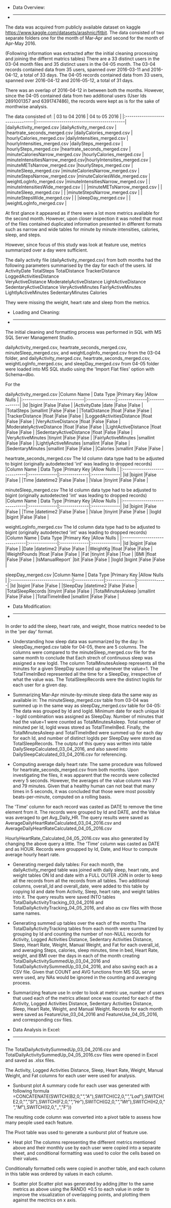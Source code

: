  * Data Overview:
 * ------------
The data was acquired from publicly available dataset on kaggle https://www.kaggle.com/datasets/arashnic/fitbit.
The data consisted of two separate folders one for the month of Mar-Apr and second for the month of Apr-May 2016.

(Following information was extracted after the initial cleaning processing and joining the differnt matrics tables)
There are a 33 distinct users in the 03-04 month files and 35 distinct users in the 04-05 month.
The 03-04 records contained data from 35 users, spanned over 2016-03-11 and 2016-04-12, a total of 33 days.
The 04-05 records contained data from 33 users, spanned over 2016-04-12 and 2016-05-12, a total of 31 days.

There was an overlap of 2016-04-12 in between both the months. 
However, since the 04-05 contained data from two additional users (User Ids 2891001357 and 6391747486), the records were kept as is for 
the sake of monthwise analysis.


The data consisted of:
| 03 to 04 2016                    | 04 to 05 2016                    		|
|:---------------------------------|:-------------------------------------------|
|dailyActivity_merged.csv          |dailyActivity_merged.csv	      		|
|heartrate_seconds_merged.csv	   |dailyCalories_merged.csv	      		|
|hourlyCalories_merged.csv         |dailyIntensities_merged.csv	      		|
|hourlyIntensities_merged.csv      |dailySteps_merged.csv		  	|
|hourlySteps_merged.csv            |heartrate_seconds_merged.csv	  	|
|minuteCaloriesNarrow_merged.csv   |hourlyCalories_merged.csv		  	|
|minuteIntensitiesNarrow_merged.csv|hourlyIntensities_merged.csv	  	|
|minuteMETsNarrow_merged.csv       |hourlySteps_merged.csv		  	|
|minuteSleep_merged.csv		   |minuteCaloriesNarrow_merged.csv	  	|
|minuteStepsNarrow_merged.csv	   |minuteCaloriesWide_merged.csv	  	|
|weightLogInfo_merged.csv	   |minuteIntensitiesNarrow_merged.csv	  	|
|				   |minuteIntensitiesWide_merged.csv  	  	|
|				   |minuteMETsNarrow_merged.csv		  	|
|				   |minuteSleep_merged.csv			|
|				   |minuteStepsNarrow_merged.csv      		|
|				   |minuteStepsWide_merged.csv		  	|
|				   |sleepDay_merged.csv			      	|
|				   |weightLogInfo_merged.csv	      		|


At first glance it appeared as if there were a lot more metrics available for the second month. However, 
upon closer inspection it was noted that most of the files contained duplicated information presented in 
different formats such as narrow and wide tables for minute by minute intensities, calories, sleep, and steps.

However, since focus of this study was look at feature use, metrics summarized over a day were sufficient.

The daily activity file (dailyActivity_merged.csv) from both months had the following parameters summarised by the day 
for each of the users. 
Id	ActivityDate	TotalSteps	TotalDistance	TrackerDistance	LoggedActivitiesDistance	
VeryActiveDistance	ModeratelyActiveDistance	LightActiveDistance	SedentaryActiveDistance	
VeryActiveMinutes	FairlyActiveMinutes	LightlyActiveMinutes	SedentaryMinutes	Calories

They were missing the weight, heart rate and sleep from the metrics. 

 * Loading and Cleaning:
 * ------------------------
The initial cleaning and formatting process was performed in SQL with MS SQL Server Management Studio. 

dailyActivity_merged.csv, heartrate_seconds_merged.csv, minuteSleep_merged.csv, and weightLogInfo_merged.csv from the 03-04 folder, and 
dailyActivity_merged.csv, heartrate_seconds_merged.csv, weightLogInfo_merged.csv, and sleepDay_merged.csv from 04-05 folder were loaded
into MS SQL studio using the 'Import Flat files' option with Schema=dbo. 

For the 

dailyActivity_merged.csv
|Column Name			| Data Type	|Primary Key	|Allow Nulls	|
|:------------------------------|:--------------|:--------------|:--------------|
|Id				|bigint		|False		|False		|
|ActivityDate			|date		|False		|False		|
|TotalSteps			|smallint	|False		|False		|
|TotalDistance			|float		|False		|False		|
|TrackerDistance		|float		|False		|False		|
|LoggedActivitiesDistance	|float		|False		|False		|
|VeryActiveDistance		|float		|False		|False		|
|ModeratelyActiveDistance	|float		|False		|False		|
|LightActiveDistance		|float		|False		|False		|
|SedentaryActiveDistance	|float		|False		|False		|
|VeryActiveMinutes		|tinyint	|False		|False		|
|FairlyActiveMinutes		|smallint	|False		|False		|
|LightlyActiveMinutes		|smallint	|False		|False		|
|SedentaryMinutes		|smallint	|False		|False		|
|Calories			|smallint	|False		|False		|

heartrate_seconds_merged.csv 
The Id column data type had to be adjusted to bigint (originally autodetected 'int' was leading to dropped records)
|Column Name			| Data Type	|Primary Key	|Allow Nulls	|
|:------------------------------|:--------------|:--------------|:--------------|
|Id				|bigint		|False		|False		|
|Time				|datetime2	|False		|False		|
|Value				|tinyint	|False		|False		|

minuteSleep_merged.csv
The Id column data type had to be adjusted to bigint (originally autodetected 'int' was leading to dropped records)
|Column Name			| Data Type	|Primary Key	|Allow Nulls	|
|:------------------------------|:--------------|:--------------|:--------------|
|Id				|bigint		|False		|False		|
|Time				|datetime2	|False		|False		|
|Value				|tinyint	|False		|False		|
|logId				|bigint		|False		|False		|

weightLogInfo_merged.csv
The Id column data type had to be adjusted to bigint (originally autodetected 'int' was leading to dropped records)
|Column Name			| Data Type	|Primary Key	|Allow Nulls	|
|:------------------------------|:--------------|:--------------|:--------------|
|Id				|bigint		|False		|False		|
|Date				|datetime2	|False		|False		|
|WeightKg			|float		|False		|False		|
|WeightPounds			|float		|False		|False		|
|Fat				|tinyint	|False		|*True*		|
|BMI				|float		|False		|False		|
|IsManualReport`		|bit		|False		|False		|
|logId				|bigint		|False		|False		|

sleepDay_merged.csv
|Column Name			| Data Type	|Primary Key	|Allow Nulls	|
|:------------------------------|:--------------|:--------------|:--------------|
|Id				|bigint		|False		|False		|
|SleepDay			|datetime2	|False		|False		|
|TotalSleepRecords		|tinyint	|False		|False		|
|TotalMinutesAsleep		|smallint	|False		|False		|
|TotalTimeInBed			|smallint	|False		|False		|

 * Data Modification:
 * -------------------------------
In order to add the sleep, heart rate, and weight, those matrics needed to be in the 'per day' format. 

   * Understanding how sleep data was summarized by the day:
In sleepDay_merged.csv table for 04-05, there are 5 columns. The columns were compared to the minuteSleep_merged.csv 
file for the same month to conclude that 
Each strech of continuous sleep was assigned a new logId.
The column TotalMinutesAsleep represents all the minutes for a given SleepDay summed up whenever the value=1.
The TotalTimeInBed represented all the time for a SleepDay, irrespective of what the value was.
The TotalSleepRecords were the distinct logIds for each user for a given day.
   * Summarizing Mar-Apr minute-by-minute sleep data the same way as available in:
The minuteSleep_merged.csv table from 03-04 was summed up in the same way as sleepDay_merged.csv table for 04-05: 
The data was grouped by Id and logId.
Minimum date for each unique Id - logId combination was assigned as SleepDay.
Number of minutes that had the value=1 were counted as TotalMinutesAsleep.
Total number of minuted per Id, logId wwas stored as TotalTimeInBed.
Finally, the TotalMinutesAsleep and TotalTimeInBed were summed up for each day for each Id, and number of distinct 
logIds per SleepDay were stored as TotalSleepRecords. The outptu of this query was written into table 
DailySleepCalculated_03_04_2016, and also saved into DailySleepCalculated_03_04_2016.csv for referencing.

   * Computing average daily heart rate:
The same procedure was followed for heartrate_seconds_merged.csv from both months.
Upon investigating the files, it was apparent that the records were collected every 5 seconds. However, 
the averages of the value column was 77 and 79 minutes. Given that a healthy human can not beat that many times in 
5 seconds, it was concluded that those were most possibly beats-per-minute, computed on a rolling basis. 

The 'Time' column for each record was casted as DATE to remove the time element from it. The records were 
grouped by Id and DATE, and the Value was averaged to get Avg_Daily_HR. The query results were saved as 
AverageDailyHeartRateCalculated_03_04_2016.csv and AverageDailyHeartRateCalculated_04_05_2016.csv

HourlyHeartRate_Calculated_04_05_2016.csv was also generated by changing the above query a little. The 'Time' 
column was casted as DATE and as HOUR. Records were groupped by Id, Date, and Hour to compute average hourly heart rate.

   * Generating merged daily tables:
For each month, the dailyActivity_merged table was joined with daily sleep, heart rate, and weight tables ON Id and date
with a FULL OUTER JOIN in order to keep all the records from all the  records from all tables. 
Two additional columns, overall_Id and overall_date, were added to this table by copying Id and date from Activity, Sleep, 
heart rate, and weight tables into it. The query results were saved INTO tables TotalDailyActivityTracking_03_04_2016 and
TotalDailyActivityTracking_04_05_2016, and also as csv files with those same names.

   * Generating summed up tables over the each of the months
The TotalDailyActivityTracking tables from each month were summarized by grouping by Id and counting the number of non-NULL
records for Activity, Logged Activities Distance, Sedentary Activities Distance, Sleep, Heart Rate, Weight, Manual Weight, 
and Fat for each overall_id, and averaging Steps, calories, sleep minutes, time in bed, Heart Rate, weight, and BMI over the
days in each of the month creating TotalDailyActivitySummedUp_03_04_2016 and TotalDailyActivitySummedUp_03_04_2016, and also 
saving each as a CSV file. 
Given that COUNT and AVG functions from MS SQL server were used, any NAs would be ignored in the counting and averaging process.

   * Summarizing feature use
In order to look at metric use, number of users that used each of the metrics atleast once was counted for each of the 
Activity, Logged Activities Distance, Sedentary Activities Distance, Sleep, Heart Rate, Weight, and Manual Weight.
Records for each month were saved as FeatureUse_03_04_2016 and FeatureUse_04_05_2016, and corresponding csv files. 

 * Data Analysis in Excel:
 * -----------------------
The TotalDailyActivitySummedUp_03_04_2016.csv and TotalDailyActivitySummedUp_04_05_2016.csv files were opened in Excel and saved as
.xlsx files. 

The Activity, Logged Activities Distance, Sleep, Heart Rate, Weight, Manual Weight, and Fat columns for each user were used for analysis.

   * Sunburst plot
A summary code for each user was generated with following formula 
=CONCATENATE(SWITCH(B2,0,"_","A_"),SWITCH(C2,0,"_","Lad_"),SWITCH(E2,0,"_","Sl_"),SWITCH(F2,0,"_","Hr_"),SWITCH(G2,0,"_","Wt_"),SWITCH(H2,0,"_","M_"),SWITCH(I2,0,"_","F"))

The resulting code column was converted into a pivot table to assess how many people used each feature. 

The Pivot table was used to generate a sunburst plot of feature use.

   * Heat plot
The columns representing the different metrics mentioned above and their monthly use by each user were copied into a separate sheet, 
and conditional formatting was used to color the cells based on their values.

Conditionally formatted cells were copied in another table, and each column in this table was ordered by values in each column.

   * Scatter plot
Scatter plot was generated by adding jitter to the same metrics as above using the RAND() *0.5 to each value in order to improve 
the visualization of overlapping points, and plotting them against the mectrics on x axis. 
